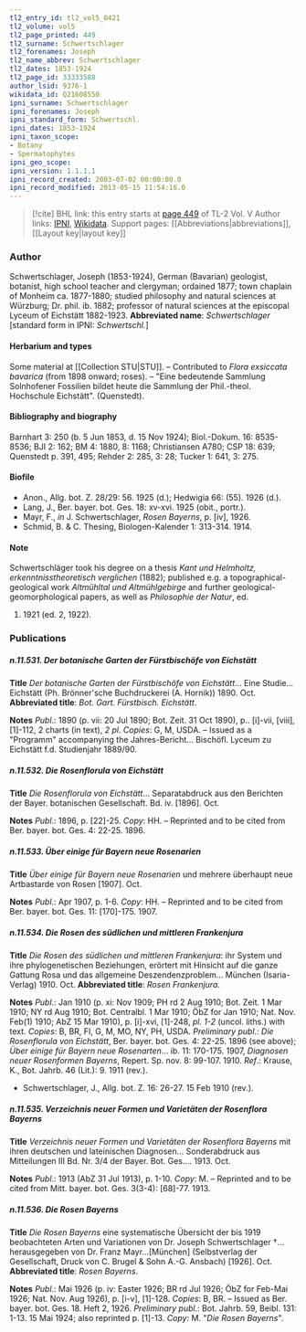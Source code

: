 ```yaml
---
tl2_entry_id: tl2_vol5_0421
tl2_volume: vol5
tl2_page_printed: 449
tl2_surname: Schwertschlager
tl2_forenames: Joseph
tl2_name_abbrev: Schwertschlager
tl2_dates: 1853-1924
tl2_page_id: 33333588
author_lsid: 9376-1
wikidata_id: Q21608550
ipni_surname: Schwertschlager
ipni_forenames: Joseph
ipni_standard_form: Schwertschl.
ipni_dates: 1853-1924
ipni_taxon_scope: 
- Botany
- Spermatophytes
ipni_geo_scope: 
ipni_version: 1.1.1.1
ipni_record_created: 2003-07-02 00:00:00.0
ipni_record_modified: 2013-05-15 11:54:16.0
---
```


> [!cite] BHL link: this entry starts at [page 449](https://www.biodiversitylibrary.org/page/33333588) of TL-2 Vol. V
> Author links: [IPNI](https://www.ipni.org/a/9376-1), [Wikidata](https://www.wikidata.org/wiki/Q21608550). Support pages: [[Abbreviations|abbreviations]], [[Layout key|layout key]]

### Author

Schwertschlager, Joseph (1853-1924), German (Bavarian) geologist, botanist, high school teacher and clergyman; ordained 1877; town chaplain of Monheim ca. 1877-1880; studied philosophy and natural sciences at Würzburg; Dr. phil. ib. 1882; professor of natural sciences at the episcopal Lyceum of Eichstätt 1882-1923. 
**Abbreviated name**: *Schwertschlager* \[standard form in IPNI: *Schwertschl.*\]

#### Herbarium and types

Some material at [[Collection STU|STU]]. – Contributed to *Flora exsiccata bavarica* (from 1898 onward; roses). – "Eine bedeutende Sammlung Solnhofener Fossilien bildet heute die Sammlung der Phil.-theol. Hochschule Eichstätt". (Quenstedt).

#### Bibliography and biography

Barnhart 3: 250 (b. 5 Jun 1853, d. 15 Nov 1924); Biol.-Dokum. 16: 8535-8536; BJI 2: 162; BM 4: 1880, 8: 1168; Christiansen A780; CSP 18: 639; Quenstedt p. 391, 495; Rehder 2: 285, 3: 28; Tucker 1: 641, 3: 275.

#### Biofile

- Anon., Allg. bot. Z. 28/29: 56. 1925 (d.); Hedwigia 66: (55). 1926 (d.).
- Lang, J., Ber. bayer. bot. Ges. 18: xv-xvi. 1925 (obit., portr.).
- Mayr, F., *in* J. Schwertschlager, *Rosen Bayerns*, p. \[iv\], 1926.
- Schmid, B. & C. Thesing, Biologen-Kalender 1: 313-314. 1914.

#### Note

Schwertschläger took his degree on a thesis *Kant und Helmholtz, erkenntnisstheoretisch verglichen* (1882); published e.g. a topographical-geological work *Altmühltal und Altmühlgebirge* and further geological-geomorphological papers, as well as *Philosophie der Natur*, ed.
1. 1921 (ed. 2, 1922).

### Publications

##### n.11.531. Der botanische Garten der Fürstbischöfe von Eichstätt

**Title**
*Der botanische Garten der Fürstbischöfe von Eichstätt*... Eine Studie... Eichstätt (Ph. Brönner'sche Buchdruckerei (A. Hornik)) 1890. Oct.
**Abbreviated title**: *Bot. Gart. Fürstbisch. Eichstätt*.

**Notes**
*Publ*.: 1890 (p. vii: 20 Jul 1890; Bot. Zeit. 31 Oct 1890), p.. \[i\]-vii, \[viii\], \[1\]-112, 2 charts (in text), *2 pl. Copies*: G, M, USDA. – Issued as a "Programm" accompanying the Jahres-Bericht... Bischöfl. Lyceum zu Eichstätt f.d. Studienjahr 1889/90.

##### n.11.532. Die Rosenflorula von Eichstätt

**Title**
*Die Rosenflorula von Eichstätt*... Separatabdruck aus den Berichten der Bayer. botanischen Gesellschaft. Bd. iv. \[1896\]. Oct.

**Notes**
*Publ*.: 1896, p. \[22\]-25. *Copy*: HH. – Reprinted and to be cited from Ber. bayer. bot. Ges. 4: 22-25. 1896.

##### n.11.533. Über einige für Bayern neue Rosenarien

**Title**
*Über einige für Bayern neue Rosenarien* und mehrere überhaupt neue Artbastarde von Rosen \[1907\]. Oct.

**Notes**
*Publ*.: Apr 1907, p. 1-6. *Copy*: HH. – Reprinted and to be cited from Ber. bayer. bot. Ges. 11: \[170\]-175. 1907.

##### n.11.534. Die Rosen des südlichen und mittleren Frankenjura

**Title**
*Die Rosen des südlichen und mittleren Frankenjura*: ihr System und ihre phylogenetischen Beziehungen, erörtert mit Hinsicht auf die ganze Gattung Rosa und das allgemeine Deszendenzproblem... München (Isaria-Verlag) 1910. Oct.
**Abbreviated title**: *Rosen Frankenjura*.

**Notes**
*Publ*.: Jan 1910 (p. xi: Nov 1909; PH rd 2 Aug 1910; Bot. Zeit. 1 Mar 1910; NY rd Aug 1910; Bot. Centralbl. 1 Mar 1910; ÖbZ for Jan 1910; Nat. Nov. Feb(1) 1910; AbZ 15 Mar 1910), p. \[i\]-xvi, \[1\]-248, *pl. 1-2* (uncol. liths.) with text. *Copies*: B, BR, FI, G, M, MO, NY, PH, USDA.
*Preliminary publ*.: *Die Rosenflorula von Eichstätt*, Ber. bayer. bot. Ges. 4: 22-25. 1896 (see above); *Über einige für Bayern neue Rosenarten*... ib. 11: 170-175. 1907, *Diagnosen neuer Rosenformen Bayerns*, Repert. Sp. nov. 8: 99-107. 1910.
*Ref*.: Krause, K., Bot. Jahrb. 46 (Lit.): 9. 1911 (rev.).
- Schwertschlager, J., Allg. bot. Z. 16: 26-27. 15 Feb 1910 (rev.).

##### n.11.535. Verzeichnis neuer Formen und Varietäten der Rosenflora Bayerns

**Title**
*Verzeichnis neuer Formen und Varietäten der Rosenflora Bayerns* mit ihren deutschen und lateinischen Diagnosen... Sonderabdruck aus Mitteilungen III Bd. Nr. 3/4 der Bayer. Bot. Ges.... 1913. Oct.

**Notes**
*Publ*.: 1913 (AbZ 31 Jul 1913), p. 1-10. *Copy*: M. – Reprinted and to be cited from Mitt. bayer. bot. Ges. 3(3-4): \[68\]-77. 1913.

##### n.11.536. Die Rosen Bayerns

**Title**
*Die Rosen Bayerns* eine systematische Übersicht der bis 1919 beobachteten Arten und Variationen von Dr. Joseph Schwertschlager †... herausgegeben von Dr. Franz Mayr...\[München\] (Selbstverlag der Gesellschaft, Druck von C. Brugel & Sohn A.-G. Ansbach) \[1926\]. Oct.
**Abbreviated title**: *Rosen Bayerns*.

**Notes**
*Publ*.: Mai 1926 (p. iv: Easter 1926; BR rd Jul 1926; ÖbZ for Feb-Mai 1926; Nat. Nov. Aug 1926), p. \[i-v\], \[1\]-128. *Copies*: B, BR. – Issued as Ber. bayer. bot. Ges. 18. Heft 2, 1926.
*Preliminary publ*.: Bot. Jahrb. 59, Beibl. 131: 1-13. 15 Mai 1924; also reprinted p. \[1\]-13.
*Copy*: M. "*Die Rosen Bayerns*".


